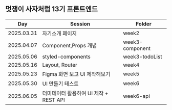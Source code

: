 ## 멋쟁이 사자처럼 13기 프론트엔드 

| Day | Session | Folder |
|-------|-------|-------|
| 2025.03.31 | 자기소개 페이지 | week2 |
| 2025.04.07 | Component,Props 개념 | week3-component |
| 2025.05.06 | styled-components | week3-todoList |
| 2025.05.16 | Layout, Router | week4 |
| 2025.05.23 | Figma 화면 보고 UI 제작해보기 | week5 |
| 2025.05.30 | UI 만들기 테스트 | week6 |
| 2025.06.05 | 더미데이터 활용하여 UI 제작 + REST API | week6-api |
